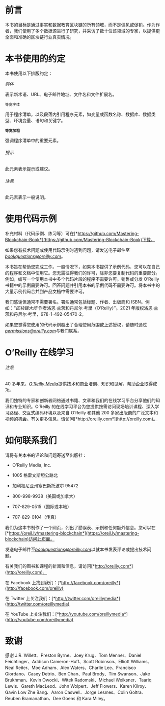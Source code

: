 # 前言

本书的目标是通过事实和数据教育区块链的所有领域，而不是偏见或促销。作为作者，我们使用了多个数据源进行了研究，并采访了数十位该领域的专家，以提供更全面和准确的区块链行业真实情况。

# 本书使用的约定

本书使用以下排版约定：

*斜体*

表示新术语、URL、电子邮件地址、文件名和文件扩展名。

`等宽字体`

用于程序清单，以及段落内引用程序元素，如变量或函数名称、数据库、数据类型、环境变量、语句和关键字。

**`等宽加粗`**

强调程序清单中的重要元素。

###### 提示

此元素表示提示或建议。

###### 注意

此元素表示一般说明。

# 使用代码示例

补充材料（代码示例、练习等）可在[*https://github.com/Mastering-Blockchain-Book*](https://github.com/Mastering-Blockchain-Book)下载。

如果您有技术问题或使用代码示例时遇到问题，请发送电子邮件至*bookquestions@oreilly.com*。

本书旨在帮助您完成工作。一般情况下，如果本书提供了示例代码，您可以在自己的程序和文档中使用它。您无需征得我们的许可，除非您要复制代码的重要部分。例如，编写一个使用本书中多个代码片段的程序不需要许可。销售或分发 O’Reilly 书籍中的示例需要许可。回答问题并引用本书的示例代码不需要许可。将本书中的大量示例代码合并到产品文档中需要许可。

我们感谢但通常不需要署名。署名通常包括标题、作者、出版商和 ISBN。例如：“*区块链大师* 作者洛恩·兰茨和丹尼尔·考里（O’Reilly）”。2021 年版权洛恩·兰茨和丹尼尔·考里，978-1-492-05470-2。

如果您觉得您使用的代码示例超出了合理使用范围或上述授权，请随时通过*permissions@oreilly.com*与我们联系。

# O’Reilly 在线学习

###### 注意

40 多年来，[*O’Reilly Media*](http://oreilly.com)提供技术和商业培训、知识和见解，帮助企业取得成功。

我们独特的专家和创新者网络通过书籍、文章和我们的在线学习平台分享他们的知识和专业知识。O’Reilly 的在线学习平台为您提供按需访问现场培训课程、深入学习路径、交互式编码环境以及来自 O’Reilly 和其他 200 多家出版商的广泛文本和视频的机会。有关更多信息，请访问[*http://oreilly.com*](http://oreilly.com)。  

# 如何联系我们

请将有关本书的评论和问题寄送至出版社：

+   O’Reilly Media, Inc.

+   1005 格雷文斯坦公路北

+   加利福尼亚州塞巴斯托波尔 95472

+   800-998-9938（美国或加拿大）

+   707-829-0515（国际或本地）

+   707-829-0104（传真）

我们为这本书制作了一个网页，列出了勘误表、示例和任何额外信息。您可以在[*https://oreil.ly/mastering-blockchain*](https://oreil.ly/mastering-blockchain)访问此页面。

发送电子邮件至*bookquestions@oreilly.com*以就本书发表评论或提出技术问题。

有关我们的图书和课程的新闻和信息，请访问[*http://oreilly.com*](http://oreilly.com)。

在 Facebook 上找到我们：[*http://facebook.com/oreilly*](http://facebook.com/oreilly)

在 Twitter 上关注我们：[*http://twitter.com/oreillymedia*](http://twitter.com/oreillymedia)

在 YouTube 上关注我们：[*http://youtube.com/oreillymedia*](http://youtube.com/oreillymedia)

# 致谢

感谢 J.R. Willett、Preston Byrne、Joey Krug、Tom Menner、Daniel Feichtinger、Addison Cameron-Huff、Scott Robinson、Elliott Williams、Neal Reiter、Moe Adham、Alex Waters、Charlie Lee、Francisco Giordano、Casey Detrio、Ben Chan、Paul Brody、Tim Swanson、Jake Brukhman、Kevin Owocki、Witek Radomski、Michael Weiksner、Taariq Lewis、Gareth MacLeod、John Wolpert、Jeff Flowers、Karen Kilroy、Gavin Low Zhe Bang、Aaron Caswell、Jorge Lesmes、Colin Goltra、Reuben Bramanathan、Dee Goens 和 Kara Miley。
